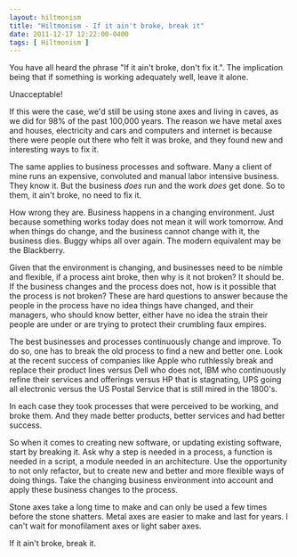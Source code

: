 ```yaml
---
layout: hiltmonism
title: "Hiltmonism - If it ain't broke, break it"
date: 2011-12-17 12:22:00-0400
tags: [ Hiltmonism ]
---
```


You have all heard the phrase "If it ain't broke, don't fix it.". The implication being that if something is working adequately well, leave it alone.

Unacceptable!

If this were the case, we'd still be using stone axes and living in caves, as we did for 98% of the past 100,000 years. The reason we have metal axes and houses, electricity and cars and computers and internet is because there were people out there who felt it was broke, and they found new and interesting ways to fix it.

The same applies to business processes and software. Many a client of mine runs an expensive, convoluted and manual labor intensive business. They know it. But the business *does* run and the work *does* get done. So to them, it ain't broke, no need to fix it.

How wrong they are. Business happens in a changing environment. Just because something works today does not mean it will work tomorrow. And when things do change, and the business cannot change with it, the business dies. Buggy whips all over again. The modern equivalent may be the Blackberry.

Given that the environment is changing, and businesses need to be nimble and flexible, if a process aint broke, then why is it not broken? It should be. If the business changes and the process does not, how is it possible that the process is not broken? These are hard questions to answer because the people in the process have no idea things have changed, and their managers, who should know better, either have no idea the strain their people are under or are trying to protect their crumbling faux empires.

The best businesses and processes continuously change and improve. To do so, one has to break the old process to find a new and better one.  Look at the recent success of companies like Apple who ruthlessly break and replace their product lines versus Dell who does not, IBM who continuously refine their services and offerings versus HP that is stagnating, UPS going all electronic versus the US Postal Service that is still mired in the 1800's.

In each case they took processes that were perceived to be working, and broke them. And they made better products, better services and had better success.

So when it comes to creating new software, or updating existing software, start by breaking it. Ask why a step is needed in a process, a function is needed in a script, a module needed in an architecture. Use the opportunity to not only refactor, but to create new and better and more flexible ways of doing things. Take the changing business environment into account and apply these business changes to the process.

Stone axes take a long time to make and can only be used a few times before the stone shatters. Metal axes are easier to make and last for years. I can't wait for monofilament axes or light saber axes.

If it ain't broke, break it.

